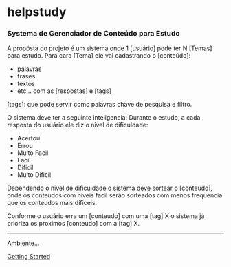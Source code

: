 helpstudy
=========

### Systema de Gerenciador de Conteúdo para Estudo ###

A propósta do projeto é um sistema onde 1 [usuário] pode ter N [Temas] para estudo. 
Para cara [Tema] ele vai cadastrando o [conteúdo]: 
* palavras
* frases
* textos
* etc...
com as [respostas] e [tags] 

[tags]: que pode servir como palavras chave de pesquisa e filtro.

O sistema deve ter a seguinte inteligencia:
Durante o estudo, a cada resposta do usuário ele diz o nivel de dificuldade: 
* Acertou
* Errou
* Muito Facil
* Facil
* Dificil
* Muito Dificil

Dependendo o nivel de dificuldade o sistema deve sortear o [conteudo], 
onde os conteudos com niveis facil serão sorteados com menos frequencia que os conteudos mais dificeis.

Conforme o usuário erra um [conteudo] com uma [tag] X o sistema já prioriza os proximos [conteudo] com a [tag] X.

************************

[Ambiente...](environment.md)

[Getting Started](getting-startted.md)